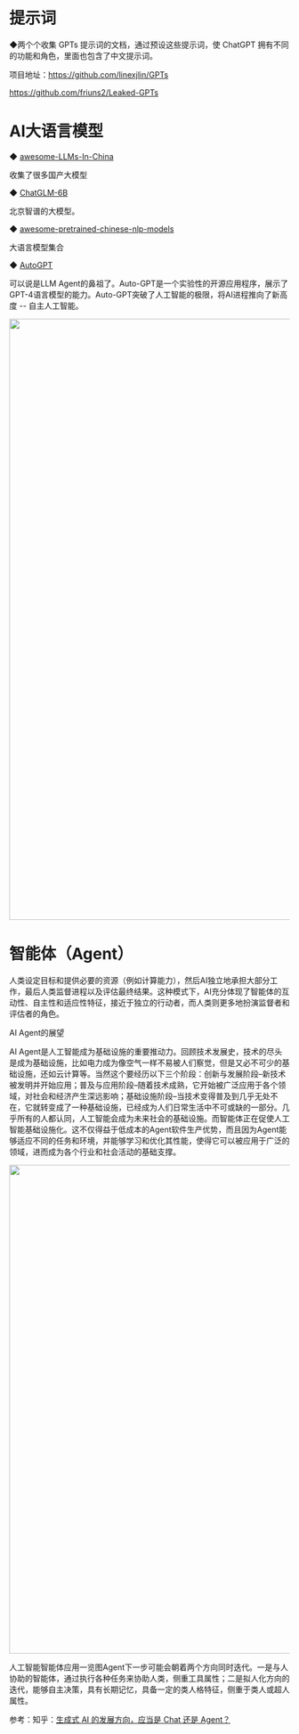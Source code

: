 # 提示词

◆两个个收集 GPTs 提示词的文档，通过预设这些提示词，使 ChatGPT 拥有不同的功能和角色，里面也包含了中文提示词。

项目地址：https://github.com/linexjlin/GPTs

https://github.com/friuns2/Leaked-GPTs

# AI大语言模型

◆ [awesome-LLMs-In-China](https://github.com/wgwang/awesome-LLMs-In-China)

收集了很多国产大模型

◆ [ChatGLM-6B](https://github.com/THUDM/ChatGLM-6B) 

北京智谱的大模型。

◆ [awesome-pretrained-chinese-nlp-models](https://github.com/lonePatient/awesome-pretrained-chinese-nlp-models)

大语言模型集合

◆ [AutoGPT](https://github.com/Significant-Gravitas/AutoGPT)

可以说是LLM Agent的鼻祖了。Auto-GPT是一个实验性的开源应用程序，展示了GPT-4语言模型的能力。Auto-GPT突破了人工智能的极限，将AI进程推向了新高度 -- 自主人工智能。

<img src="https://pica.zhimg.com/50/v2-8817b929ce13d551097c07d49d7de9f4_720w.jpg?source=2c26e567" data-size="normal" data-rawwidth="1080" data-rawheight="656" data-original-token="v2-291a1d6d5a9a006437e25298455781bc" class="origin_image zh-lightbox-thumb" width="1080" data-original="https://picx.zhimg.com/v2-8817b929ce13d551097c07d49d7de9f4_r.jpg?source=2c26e567"/>

# 智能体（Agent）

人类设定目标和提供必要的资源（例如计算能力），然后AI独立地承担大部分工作，最后人类监督进程以及评估最终结果。这种模式下，AI充分体现了智能体的互动性、自主性和适应性特征，接近于独立的行动者，而人类则更多地扮演监督者和评估者的角色。

AI Agent的展望

AI Agent是人工智能成为基础设施的重要推动力。回顾技术发展史，技术的尽头是成为基础设施，比如电力成为像空气一样不易被人们察觉，但是又必不可少的基础设施，还如云计算等。当然这个要经历以下三个阶段：创新与发展阶段–新技术被发明并开始应用；普及与应用阶段–随着技术成熟，它开始被广泛应用于各个领域，对社会和经济产生深远影响；基础设施阶段–当技术变得普及到几乎无处不在，它就转变成了一种基础设施，已经成为人们日常生活中不可或缺的一部分。几乎所有的人都认同，人工智能会成为未来社会的基础设施。而智能体正在促使人工智能基础设施化。这不仅得益于低成本的Agent软件生产优势，而且因为Agent能够适应不同的任务和环境，并能够学习和优化其性能，使得它可以被应用于广泛的领域，进而成为各个行业和社会活动的基础支撑。

<img src="https://pic1.zhimg.com/50/v2-82800427ac05767dc560d0caab7a057a_720w.jpg?source=2c26e567" data-size="normal" data-rawwidth="878" data-rawheight="1262" data-original-token="v2-853a183d872c88be4d8dfa29f015aae7" class="origin_image zh-lightbox-thumb" width="878" data-original="https://picx.zhimg.com/v2-82800427ac05767dc560d0caab7a057a_r.jpg?source=2c26e567"/>

人工智能智能体应用一览图Agent下一步可能会朝着两个方向同时迭代。一是与人协助的智能体，通过执行各种任务来协助人类，侧重工具属性；二是拟人化方向的迭代，能够自主决策，具有长期记忆，具备一定的类人格特征，侧重于类人或超人属性。

参考：知乎：[生成式 AI 的发展方向，应当是 Chat 还是 Agent？](https://www.zhihu.com/answer/3354027066)
